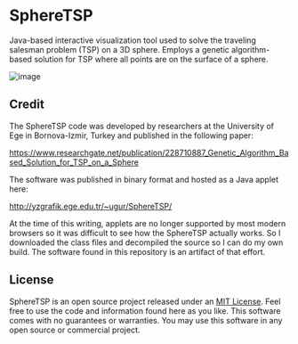 # SphereTSP

Java-based interactive visualization tool used to solve the traveling salesman problem (TSP) on a 3D sphere. 
Employs a genetic algorithm-based solution for TSP where all points are on the surface of a sphere. 

![image](https://user-images.githubusercontent.com/10224874/143911286-83d72102-f0e5-446a-a6f6-632c4bba373e.png)


## Credit

The SphereTSP code was developed by researchers at the University of Ege in Bornova-Izmir, Turkey
and published in the following paper:

https://www.researchgate.net/publication/228710887_Genetic_Algorithm_Based_Solution_for_TSP_on_a_Sphere

The software was published in binary format and hosted as a Java applet here:

http://yzgrafik.ege.edu.tr/~ugur/SphereTSP/

At the time of this writing, applets are no longer supported by most modern browsers so it was
difficult to see how the SphereTSP actually works. So I downloaded the class files and decompiled
the source so I can do my own build. The software found in this repository is an artifact of that
effort.


## License
SphereTSP is an open source project released under an [MIT License](LICENSE). Feel free to use the code and information 
found here as you like. This software comes with no guarantees or warranties. You may use this software in any open source or commercial project.
